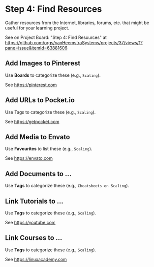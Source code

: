 # Step 4: Find Resources

Gather resources from the Internet, libraries, forums, etc. that might be useful for your learning project.

See on Project Board: "Step 4: Find Resources" at https://github.com/orgs/vanHeemstraSystems/projects/37/views/1?pane=issue&itemId=63881606

## Add Images to Pinterest

Use **Boards** to categorize these (e.g., ```Scaling```).

See https://pinterest.com

## Add URLs to Pocket.io

Use Tags to categorize these (e.g., ```Scaling```).

See https://getpocket.com

## Add Media to Envato

Use **Favourites** to list these (e.g., ```Scaling```).

See https://envato.com

## Add Documents to ...

Use **Tags** to categorize these (e.g., ```Cheatsheets on Scaling```).

## Link Tutorials to ...

Use **Tags** to categorize these (e.g., ```Scaling```).

See https://youtube.com

## Link Courses to ...

Use **Tags** to categorize these (e.g., ```Scaling```).

See https://linuxacademy.com
